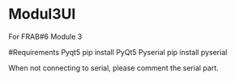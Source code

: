 # Modul3UI
For FRAB#6 Module 3

#Requirements
Pyqt5
  pip install PyQt5
Pyserial
  pip install pyserial
  
When not connecting to serial, please comment the serial part.
